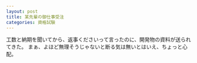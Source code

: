 ```yaml
---
layout: post
title: 某先輩の御仕事受注
categories: 資格試験
---
```


工数と納期を聞いてから、返事くださいって言ったのに、開発物の資料が送られてきた。
まぁ、よほど無理そうじゃないと断る気は無いとはいえ、ちょっと心配。
